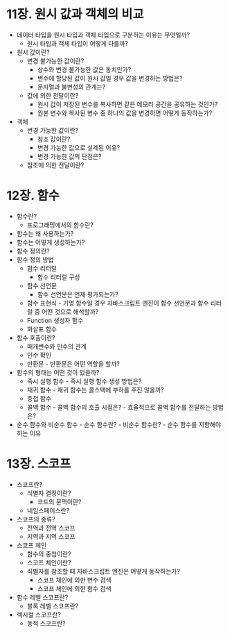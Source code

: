 # 11장. 원시 값과 객체의 비교
- 데이터 타입을 원시 타입과 객체 타입으로 구분하는 이유는 무엇일까?
  - 원시 타입과 객체 타입이 어떻게 다를까?
- 원시 값이란?
  - 변경 불가능한 값이란?
    - 상수와 변경 불가능한 값은 동치인가?
    - 변수에 할당된 값이 원시 값일 경우 값을 변경하는 방법은?
    - 문자열과 불변성의 관계는?
  - 값에 의한 전달이란?
    - 원시 값이 저장된 변수를 복사하면 같은 메모리 공간을 공유하는 것인가?
    - 원본 변수와 복사된 변수 중 하나의 값을 변경하면 어떻게 동작하는가?
- 객체
  - 변경 가능한 값이란?
    - 참조 값이란? 
    - 변경 가능한 값으로 설계된 이유?
    - 변경 가능한 값의 단점은?
  - 참조에 의한 전달이란?


# 12장. 함수
- 함수란?
  - 프로그래밍에서의 함수란?
- 함수는 왜 사용하는가?
- 함수는 어떻게 생성하는가?
- 함수 정의란?
- 함수 정의 방법
  - 함수 리터럴
    - 함수 리터럴 구성
  - 함수 선언문
    - 함수 선언문은 언제 평가되는가?
  - 함수 표현식
  - 기명 함수일 경우 자바스크립트 엔진이 함수 선언문과 함수 리터럴 중 어떤 것으로 해석할까?
  - Function 생성자 함수
  - 화살표 함수
- 함수 호출이란?
  - 매개변수와 인수의 관계
  - 인수 확인
  - 반환문
    - 반환문은 어떤 역할을 할까?
- 함수의 형태는 어떤 것이 있을까?
  - 즉시 실행 함수
    - 즉시 실행 함수 생성 방법은?
  - 재귀 함수
    - 재귀 함수는 콜스택에 부하를 주진 않을까?
  - 중첩 함수
  - 콜백 함수
    - 콜백 함수의 호출 시점은?
    - 효율적으로 콜백 함수를 전달하는 방법은?
- 순수 함수와 비순수 함수
  - 순수 함수란?
  - 비순수 함수란?
  - 순수 함수를 지향해야 하는 이유


# 13장. 스코프
- 스코프란?
  - 식별자 결정이란?
    - 코드의 문맥이란?
  - 네임스페이스란?
- 스코프의 종류?
  - 전역과 전역 스코프
  - 지역과 지역 스코프
- 스코프 체인
  - 함수의 중첩이란?
  - 스코프 체인이란?
  - 식별자를 참조할 때 자바스크립트 엔진은 어떻게 동작하는가?
    - 스코프 체인에 의한 변수 검색
    - 스코프 체인에 의한 함수 검색
- 함수 레벨 스코프란?
  - 블록 레벨 스코프란?
- 렉시컬 스코프란?
  - 동적 스코프란?